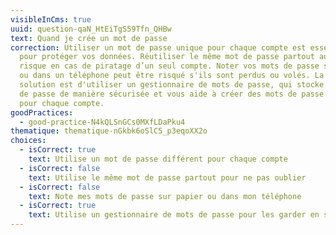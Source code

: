 ```yaml
---
visibleInCms: true
uuid: question-qaN_HtEiTgS59Tfn_QHBw
text: Quand je crée un mot de passe
correction: Utiliser un mot de passe unique pour chaque compte est essentiel
  pour protéger vos données. Réutiliser le même mot de passe partout augmente le
  risque en cas de piratage d’un seul compte. Noter vos mots de passe sur papier
  ou dans un téléphone peut être risqué s'ils sont perdus ou volés. La meilleure
  solution est d'utiliser un gestionnaire de mots de passe, qui stocke vos mots
  de passe de manière sécurisée et vous aide à créer des mots de passe forts
  pour chaque compte.
goodPractices:
  - good-practice-N4kQLSnGCs0MXfLDaPku4
thematique: thematique-nGkbk6oSlC5_p3eqoXX2o
choices:
  - isCorrect: true
    text: Utilise un mot de passe différent pour chaque compte
  - isCorrect: false
    text: Utilise le même mot de passe partout pour ne pas oublier
  - isCorrect: false
    text: Note mes mots de passe sur papier ou dans mon téléphone
  - isCorrect: true
    text: Utilise un gestionnaire de mots de passe pour les garder en sécurité
---
```


